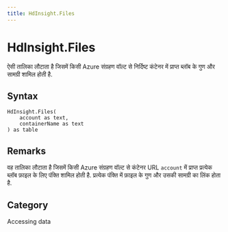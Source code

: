 ```yaml
---
title: HdInsight.Files
---
```


# HdInsight.Files


ऐसी तालिका लौटाता है जिसमें किसी Azure संग्रहण वॉल्‍ट से निर्दिष्ट कंटेनर में प्राप्त ब्‍लॉब के गुण और सामग्री शामिल होती है.


## Syntax

```powerquery
HdInsight.Files(
    account as text,
    containerName as text
) as table
```


## Remarks

वह तालिका लौटाता है जिसमें किसी Azure संग्रहण वॉल्‍ट से कंटेनर URL <code>account</code> में प्राप्त प्रत्‍येक ब्‍लॉब फ़ाइल के लिए पंक्ति शामिल होती है. प्रत्‍येक पंक्ति में फ़ाइल के गुण और उसकी सामग्री का लिंक होता है.



## Category
Accessing data
